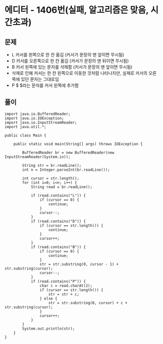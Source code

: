 # 에디터 - 1406번(실패, 알고리즘은 맞음, 시간초과)

## 문제
* L	커서를 왼쪽으로 한 칸 옮김 (커서가 문장의 맨 앞이면 무시됨)
* D	커서를 오른쪽으로 한 칸 옮김 (커서가 문장의 맨 뒤이면 무시됨)
* B	커서 왼쪽에 있는 문자를 삭제함 (커서가 문장의 맨 앞이면 무시됨) 
* 삭제로 인해 커서는 한 칸 왼쪽으로 이동한 것처럼 나타나지만, 실제로 커서의 오른쪽에 있던 문자는 그대로임 
* P $	$라는 문자를 커서 왼쪽에 추가함

## 풀이
```
import java.io.BufferedReader;
import java.io.IOException;
import java.io.InputStreamReader;
import java.util.*;

public class Main {

    public static void main(String[] args) throws IOException {

        BufferedReader br = new BufferedReader(new InputStreamReader(System.in));

        String str = br.readLine();
        int n = Integer.parseInt(br.readLine());

        int cursor = str.length();
        for (int i=0; i<n; i++) {
            String read = br.readLine();

            if (read.contains("L")) {
                if (cursor == 0) {
                    continue;
                }
                cursor--;
            }
            if (read.contains("D")) {
                if (cursor == str.length()) {
                    continue;
                }
                cursor++;
            }
            if (read.contains("B")) {
                if (cursor == 0) {
                    continue;
                }
                str = str.substring(0, cursor - 1) + str.substring(cursor);
                cursor--;
            }
            if (read.contains("P")) {
                char c = read.charAt(2);
                if (cursor == str.length()) {
                    str = str + c;
                } else {
                    str = str.substring(0, cursor) + c + str.substring(cursor);
                }
                cursor++;
            }
        }
        System.out.println(str);
    }
}
```
